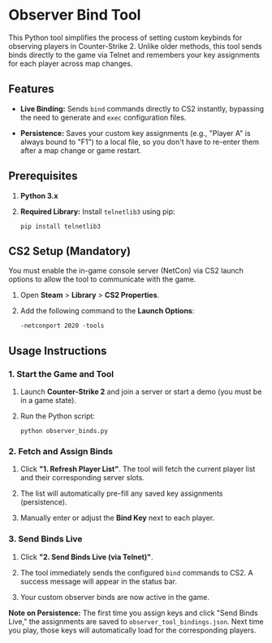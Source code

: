 
# Observer Bind Tool

This Python tool simplifies the process of setting custom keybinds for observing players in Counter-Strike 2. Unlike older methods, this tool sends binds directly to the game via Telnet and remembers your key assignments for each player across map changes.

## Features

-   **Live Binding:** Sends `bind` commands directly to CS2 instantly, bypassing the need to generate and `exec` configuration files.
    
-   **Persistence:** Saves your custom key assignments (e.g., "Player A" is always bound to "F1") to a local file, so you don't have to re-enter them after a map change or game restart.
    

## Prerequisites

1.  **Python 3.x**
    
2.  **Required Library:** Install `telnetlib3` using pip:
    
    ```
    pip install telnetlib3
    
    ```
    

## CS2 Setup (Mandatory)

You must enable the in-game console server (NetCon) via CS2 launch options to allow the tool to communicate with the game.

1.  Open **Steam** > **Library** > **CS2 Properties**.
    
2.  Add the following command to the **Launch Options**:
    
    ```
    -netconport 2020 -tools
    
    ```
    

## Usage Instructions

### 1. Start the Game and Tool

1.  Launch **Counter-Strike 2** and join a server or start a demo (you must be in a game state).
    
2.  Run the Python script:
    
    ```
    python observer_binds.py
    
    ```
    

### 2. Fetch and Assign Binds

1.  Click **"1. Refresh Player List"**. The tool will fetch the current player list and their corresponding server slots.
    
2.  The list will automatically pre-fill any saved key assignments (persistence).
    
3.  Manually enter or adjust the **Bind Key** next to each player.
    

### 3. Send Binds Live

1.  Click **"2. Send Binds Live (via Telnet)"**.
    
2.  The tool immediately sends the configured `bind` commands to CS2. A success message will appear in the status bar.
    
3.  Your custom observer binds are now active in the game.
    

**Note on Persistence:** The first time you assign keys and click "Send Binds Live," the assignments are saved to `observer_tool_bindings.json`. Next time you play, those keys will automatically load for the corresponding players.
